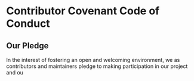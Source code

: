 # Contributor Covenant Code of Conduct

## Our Pledge

In the interest of fostering an open and welcoming environment, we as contributors and maintainers pledge to making participation in our project and ou